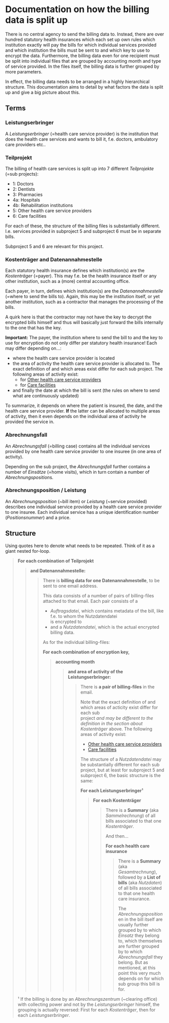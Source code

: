 # Documentation on how the billing data is split up

There is no central agency to send the billing data to. Instead, there are over hundred statutory 
health insurances which each set up own rules which institution exactly will pay the bills for which
individual services provided and which institution the bills must be sent to and which key to use
to encrypt the data. 
Furthermore, the billing data even for one recipient must be split into individual files that are
grouped by accounting month and type of service provided. In the files itself, the billing data is
further grouped by more parameters. 

In effect, the billing data needs to be arranged in a highly hierarchical structure. This 
documentation aims to detail by what factors the data is split up and give a big picture about this.

## Terms

### Leistungserbringer

A *Leistungserbringer* (=health care service provider) is the institution that does the health care
services and wants to bill it, f.e. doctors, ambulatory care providers etc..

### Teilprojekt 

The billing of health care services is split up into 7 different *Teilprojekte* (=sub projects):

- 1: Doctors
- 2: Dentists
- 3: Pharmacies
- 4a: Hospitals
- 4b: Rehabilitation institutions
- 5: Other health care service providers
- 6: Care facilities

For each of these, the structure of the billing files is substantially different. I.e. services
provided in subproject 5 and subproject 6 must be in separate bills.

Subproject 5 and 6 are relevant for this project.

### Kostenträger and Datenannahmestelle

Each statutory health insurance defines which institution(s) are the *Kostenträger* (=payer). This
may f.e. be the health insurance itself or any other institution, such as a (more) central 
accounting office.

Each payer, in turn, defines which institution(s) are the *Datenannahmestelle* (=where to send the
bills to). Again, this may be the institution itself, or yet another institution, such as a 
contractor that manages the processing of the bills.

A quirk here is that the contractor may not have the key to decrypt the encrypted bills himself 
and thus will basically just forward the bills internally to the one that has the key. 

**Important:** The payer, the institution where to send the bill to and the key to use for
encryption do not only differ per statutory health insurance! Each may differ depending on...:

- where the health care service provider is located
- the area of activity the health care service provider is allocated to. The exact definition of and
  which areas exist differ for each sub project. The following areas of activity exist:
  - for [Other health care service providers](https://github.com/coop-care/paid/blob/main/src/sgb-v/codes.ts#L5-L57)
  - for [Care facilities](https://github.com/coop-care/paid/blob/main/src/sgb-xi/codes.ts#L81-L94)
- and finally the date at which the bill is sent (the rules on where to send what are continuously 
  updated)

To summarize, it depends on where the patient is insured, the date, and the health care service 
provider. **If** the latter can be allocated to multiple areas of activity, then it even depends on
the individual area of activity he provided the service in.

### Abrechnungsfall

An *Abrechnungsfall* (=billing case) contains all the individual services provided by one health
care service provider to one insuree (in one area of activity).

Depending on the sub project, the *Abrechnungsfall* further contains a number of *Einsätze* 
(=home visits), which in turn contain a number of *Abrechnungsposition*s.

### Abrechnungsposition / Leistung

An *Abrechnungsposition* (~bill item) or *Leistung* (~service provided) describes one individual service
provided by a health care service provider to one insuree. Each individual service has a unique
identification number (*Positionsnummer*) and a price.

## Structure

Using quotes here to denote what needs to be repeated. Think of it as a giant nested for-loop.

> **For each combination of Teilprojekt**
> > **and Datenannahmestelle:**
> > > 
> > > There is **billing data for one Datenannahmestelle**, to be sent to one email address.
> > > 
> > > This data consists of a number of pairs of billing-files attached to that email. Each pair 
> > > consists of a 
> > > - *Auftragsdatei*, which contains metadata of the bill, like f.e. to whom the Nutzdatendatei  
> > >   is encrypted to
> > > - and a *Nutzdatendatei*, which is the actual encrypted billing data.
> > > 
> > > As for the individual billing-files:
> > > 
> > > **For each combination of encryption key,**
> > > > **accounting month**
> > > > > **and area of activity of the Leistungserbringer:**
> > > > > > 
> > > > > > There is **a pair of billing-files** in the email.
> > > > > > 
> > > > > > Note that the exact definition of and which areas of acticity exist differ for each sub  
> > > > > > project *and may be different to the definition in the section about Kostenträger* 
> > > > > > above. The following areas of activity exist:
> > > > > > - [Other health care service providers](https://github.com/coop-care/paid/blob/main/src/sgb-v/codes.ts#L457-L473)
> > > > > > - [Care facilities](https://github.com/coop-care/paid/blob/main/src/sgb-xi/codes.ts#L81-L94)
> > > > > > 
> > > > > > The structure of a *Nutzdatendatei* may be substantially different for each sub project,
> > > > > > but at least for subproject 5 and subproject 6, the basic structure is the same:
> > > > > > 
> > > > > > **For each Leistungserbringer¹**
> > > > > > > **For each Kostenträger**
> > > > > > > > 
> > > > > > > > There is a **Summary** (aka *Sammelrechnung*) of all bills associated to that one 
> > > > > > > > *Kostenträger*.
> > > > > > > > 
> > > > > > > > And then...
> > > > > > > > 
> > > > > > > > **For each health care insurance**
> > > > > > > > > 
> > > > > > > > > There is a **Summary** (aka *Gesamtrechnung*), followed by
> > > > > > > > > a **List of bills** (aka *Nutzdaten*)
> > > > > > > > > of all bills associated to that one health care insurance.
> > > > > > > > > 
> > > > > > > > > The *Abrechnungsposition*en in the bill itself are usually further grouped by 
> > > > > > > > > to which *Einsatz* they belong to, which themselves are further
> > > > > > > > > grouped by to which *Abrechnungsfall* they belong. But as mentioned, at this point
> > > > > > > > > this very much depends on for which sub group this bill is for.
>
> ¹ If the billing is done by an *Abrechnungszentrum* (~clearing office) with collecting power
>   and not by the *Leistungserbringer* himself, the grouping is actually reversed: First for each
>   *Kostenträger*, then for each *Leistungserbringer*.

